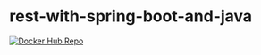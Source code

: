 # rest-with-spring-boot-and-java

[![Docker Hub Repo](https://img.shields.io/docker/pulls/vinifillos/rest-with-spring-boot.svg)](https://hub.docker.com/repository/docker/vinifillos/rest-with-spring-boot)
